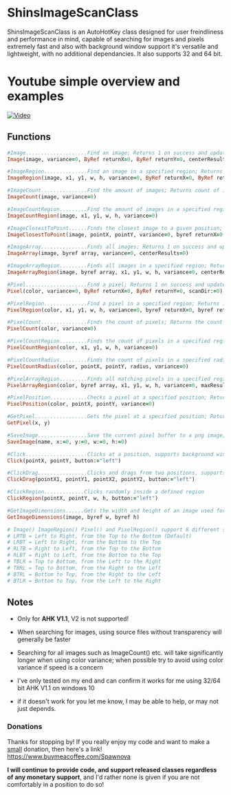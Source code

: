 # ShinsImageScanClass

ShinsImageScanClass is an AutoHotKey class designed for user freindliness and performance in mind, capable of searching for images and pixels extremely fast and also with background window support it's versatile and lightweight, with no additional dependancies. It also supports 32 and 64 bit.

# Youtube simple overview and examples

[![Video](https://img.youtube.com/vi/wIdcF6KUHIE/default.jpg)](https://www.youtube.com/watch?v=wIdcF6KUHIE)

## Functions
```ruby
#Image....................Find an image; Returns 1 on success and updates returnX and returnY variables; 0 otherwise
Image(image, variance=0, ByRef returnX=0, ByRef returnY=0, centerResults=0, scanDir:=0)

#ImageRegion..............Find an image in a specified region; Returns 1 on success and updates returnX and returnY variables; 0 otherwise
ImageRegion(image, x1, y1, w, h, variance=0, ByRef returnX=0, ByRef returnY=0, centerResults=0, scanDir:=0)

#ImageCount...............Find the amount of images; Returns count of images
ImageCount(image, variance=0)

#ImageCountRegion.........Find the amount of images in a specified region; Returns the count of images inside the region
ImageCountRegion(image, x1, y1, w, h, variance=0)

#ImageClosestToPoint......Finds the closest image to a given position; Returns 1 on success and updates returnX and returnY variables; 0 otherwise
ImageClosestToPoint(image, pointX, pointY, variance=0, byref returnX=0, byref returnY=0, centerResults=0, maxRadius=9999)

#ImageArray...............Finds all images; Returns 1 on success and updates the array variable to contain all image positions; 0 otherwise
ImageArray(image, byref array, variance=0, centerResults=0)

#ImageArrayRegion.........Finds all images in a specified region; Returns 1 on success and updates the array variable to contain all image positions; 0 otherwise
ImageArrayRegion(image, byref array, x1, y1, w, h, variance=0, centerResults=0)

#Pixel....................Find a pixel; Returns 1 on success and updates returnX and returnY variables; 0 otherwise
Pixel(color, variance=0, ByRef returnX=0, ByRef returnY=0, scanDir:=0)

#PixelRegion..............Find a pixel in a specified region; Returns 1 on success and updates returnX and returnY variables; 0 otherwise
PixelRegion(color, x1, y1, w, h, variance=0, byref returnX=0, byref returnY=0, scanDir:=0)

#PixelCount...............Finds the count of pixels; Returns the count of pixels
PixelCount(color, variance=0)

#PixelCountRegion.........Finds the count of pixels in a specified region; Returns the count of pixels in that region
PixelCountRegion(color, x1, y1, w, h, variance=0)

#PixelCountRadius.........Finds the count of pixels in a specified radius; Returns the count of pixels in that radius
PixelCountRadius(color, pointX, pointY, radius, variance=0)

#PixelArrayRegion.........Finds all matching pixels in a specified region; Returns the count of pixels in that region and updates the array
PixelArrayRegion(color, byref array, x1, y1, w, h, variance=0, maxResults=1000) {

#PixelPosition............Checks a pixel at a specified position; Returns 1 on color match; 0 otherwise
PixelPosition(color, pointX, pointY, variance=0)

#GetPixel.................Gets the pixel at a specified position; Returns pixel color on success; 0 otherwise
GetPixel(x, y)

#SaveImage................Save the current pixel buffer to a png image; Allows for saving specific areas as well.
SaveImage(name, x:=0, y:=0, w:=0, h:=0)

#Click....................Clicks at a position, supports background windows when possible
Click(pointX, pointY, button:="left")

#ClickDrag................Clicks and drags from two positions, supports background windows when possible
ClickDrag(pointX1, pointY1, pointX2, pointY2, button:="left")

#ClickRegion.............Clicks randomly inside a defined region
ClickRegion(pointX, pointY, w, h, button:="left")

#GetImageDimensions......Gets the width and height of an image used for searching
GetImageDimensions(image, byref w, byref h)

# Image() ImageRegion() Pixel() and PixelRegion() support 8 different scan direction:
# LRTB = Left to Right, from the Top to the Bottom (Default)
# LRBT = Left to Right, from the Bottom to the Top
# RLTB = Right to Left, from the Top to the Bottom
# RLBT = Right to Left, from the Bottom to the Top
# TBLR = Top to Bottom, from the Left to the Right
# TBRL = Top to Bottom, from the Right to the Left
# BTRL = Bottom to Top, from the Right to the Left
# BTLR = Bottom to Top, from the Left to the Right
```

## Notes

* Only for **AHK V1.1**, V2 is not supported!

* When searching for images, using source files without transparency will generally be faster
* Searching for all images such as ImageCount() etc. will take significantly longer when using color variance; when possible try to avoid using color variance if speed is a concern

* I've only tested on my end and can confirm it works for me using 32/64 bit AHK V1.1 on windows 10
* if it doesn't work for you let me know, I may be able to help, or may not just depends.

### Donations

Thanks for stopping by! If you really enjoy my code and want to make a <ins>small</ins> donation, then here's a link! https://www.buymeacoffee.com/Spawnova

**I will continue to provide code, and support released classes regardless of any monetary support**, and I'd rather none is given if you are not comfortably in a position to do so!
